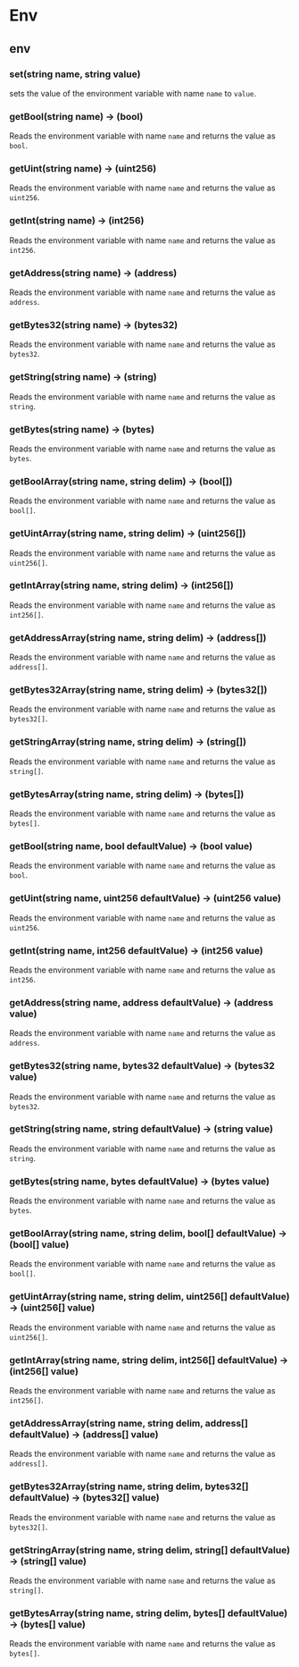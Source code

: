# Env

## env

### **set(string name, string value)**

sets the value of the  environment variable with name `name` to `value`.

### **getBool(string name) &rarr; (bool)**

Reads the environment variable with name `name` and returns the value as `bool`.

### **getUint(string name) &rarr; (uint256)**

Reads the environment variable with name `name` and returns the value as `uint256`.

### **getInt(string name) &rarr; (int256)**

Reads the environment variable with name `name` and returns the value as `int256`.

### **getAddress(string name) &rarr; (address)**

Reads the environment variable with name `name` and returns the value as `address`.

### **getBytes32(string name) &rarr; (bytes32)**

Reads the environment variable with name `name` and returns the value as `bytes32`.

### **getString(string name) &rarr; (string)**

Reads the environment variable with name `name` and returns the value as `string`.

### **getBytes(string name) &rarr; (bytes)**

Reads the environment variable with name `name` and returns the value as `bytes`.

### **getBoolArray(string name, string delim) &rarr; (bool[])**

Reads the environment variable with name `name` and returns the value as `bool[]`.

### **getUintArray(string name, string delim) &rarr; (uint256[])**

Reads the environment variable with name `name` and returns the value as `uint256[]`.

### **getIntArray(string name, string delim) &rarr; (int256[])**

Reads the environment variable with name `name` and returns the value as `int256[]`.

### **getAddressArray(string name, string delim) &rarr; (address[])**

Reads the environment variable with name `name` and returns the value as `address[]`.

### **getBytes32Array(string name, string delim) &rarr; (bytes32[])**

Reads the environment variable with name `name` and returns the value as `bytes32[]`.

### **getStringArray(string name, string delim) &rarr; (string[])**

Reads the environment variable with name `name` and returns the value as `string[]`.

### **getBytesArray(string name, string delim) &rarr; (bytes[])**

Reads the environment variable with name `name` and returns the value as `bytes[]`.

### **getBool(string name, bool defaultValue) &rarr; (bool value)**

Reads the environment variable with name `name` and returns the value as `bool`.

### **getUint(string name, uint256 defaultValue) &rarr; (uint256 value)**

Reads the environment variable with name `name` and returns the value as `uint256`.

### **getInt(string name, int256 defaultValue) &rarr; (int256 value)**

Reads the environment variable with name `name` and returns the value as `int256`.

### **getAddress(string name, address defaultValue) &rarr; (address value)**

Reads the environment variable with name `name` and returns the value as `address`.

### **getBytes32(string name, bytes32 defaultValue) &rarr; (bytes32 value)**

Reads the environment variable with name `name` and returns the value as `bytes32`.

### **getString(string name, string defaultValue) &rarr; (string value)**

Reads the environment variable with name `name` and returns the value as `string`.

### **getBytes(string name, bytes defaultValue) &rarr; (bytes value)**

Reads the environment variable with name `name` and returns the value as `bytes`.

### **getBoolArray(string name, string delim, bool[] defaultValue) &rarr; (bool[] value)**

Reads the environment variable with name `name` and returns the value as `bool[]`.

### **getUintArray(string name, string delim, uint256[] defaultValue) &rarr; (uint256[] value)**

Reads the environment variable with name `name` and returns the value as `uint256[]`.

### **getIntArray(string name, string delim, int256[] defaultValue) &rarr; (int256[] value)**

Reads the environment variable with name `name` and returns the value as `int256[]`.

### **getAddressArray(string name, string delim, address[] defaultValue) &rarr; (address[] value)**

Reads the environment variable with name `name` and returns the value as `address[]`.

### **getBytes32Array(string name, string delim, bytes32[] defaultValue) &rarr; (bytes32[] value)**

Reads the environment variable with name `name` and returns the value as `bytes32[]`.

### **getStringArray(string name, string delim, string[] defaultValue) &rarr; (string[] value)**

Reads the environment variable with name `name` and returns the value as `string[]`.

### **getBytesArray(string name, string delim, bytes[] defaultValue) &rarr; (bytes[] value)**

Reads the environment variable with name `name` and returns the value as `bytes[]`.

